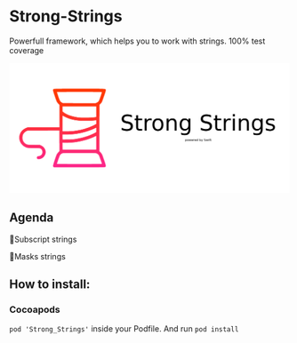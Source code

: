 # Strong-Strings
Powerfull framework, which helps you to work with strings. 100% test coverage

![alt text](header.png)

## Agenda
🔘Subscript strings

🔘Masks strings

## How to install:
### Cocoapods
`pod 'Strong_Strings'` inside your Podfile.
And run `pod install`
